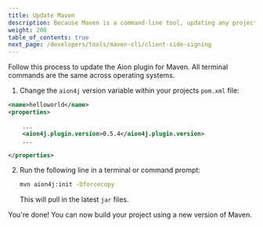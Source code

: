 ```yaml
---
title: Update Maven
description: Because Maven is a command-line tool, updating any projects with a new Maven package requires some modification of the project configuration file and removal of the library folder.
weight: 200
table_of_contents: true
next_page: /developers/tools/maven-cli/client-side-signing
---
```


Follow this process to update the Aion plugin for Maven. All terminal commands are the same across operating systems.

1. Change the `aion4j` version variable within your projects `pom.xml` file:

```xml
<name>helloworld</name>
<properties>

    ...
    <aion4j.plugin.version>0.5.4</aion4j.plugin.version>
    ...

</properties>
```

2. Run the following line in a terminal or command prompt:

    ```bash
    mvn aion4j:init -Dforcecopy  
    ```

    This will pull in the latest `jar` files.

You're done! You can now build your project using a new version of Maven.
